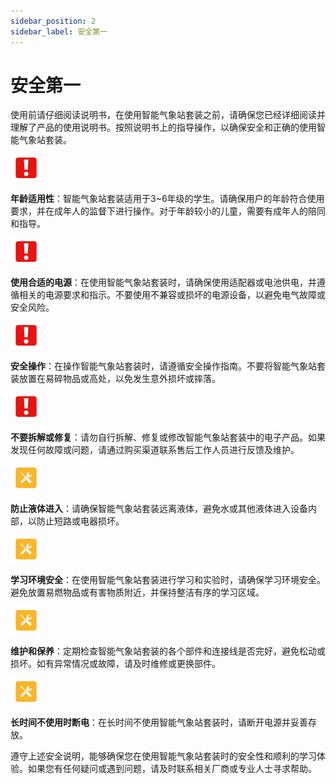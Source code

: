 ```yaml
---
sidebar_position: 2
sidebar_label: 安全第一
---
```


# 安全第一

使用前请仔细阅读说明书，在使用智能气象站套装之前，请确保您已经详细阅读并理解了产品的使用说明书。按照说明书上的指导操作，以确保安全和正确的使用智能气象站套装。

![](./images/smart-weather-station-kit-reading-tips-01.png)

**年龄适用性**：智能气象站套装适用于3~6年级的学生。请确保用户的年龄符合使用要求，并在成年人的监督下进行操作。对于年龄较小的儿童，需要有成年人的陪同和指导。

![](./images/smart-weather-station-kit-reading-tips-01.png)

**使用合适的电源**：在使用智能气象站套装时，请确保使用适配器或电池供电，并遵循相关的电源要求和指示。不要使用不兼容或损坏的电源设备，以避免电气故障或安全风险。

![](./images/smart-weather-station-kit-reading-tips-01.png)

**安全操作**：在操作智能气象站套装时，请遵循安全操作指南。不要将智能气象站套装放置在易碎物品或高处，以免发生意外损坏或摔落。

![](./images/smart-weather-station-kit-reading-tips-01.png)

**不要拆解或修复**：请勿自行拆解、修复或修改智能气象站套装中的电子产品。如果发现任何故障或问题，请通过购买渠道联系售后工作人员进行反馈及维护。

![](./images/smart-weather-station-kit-reading-tips-02.png)

**防止液体进入**：请确保智能气象站套装远离液体，避免水或其他液体进入设备内部，以防止短路或电器损坏。

![](./images/smart-weather-station-kit-reading-tips-02.png)

**学习环境安全**：在使用智能气象站套装进行学习和实验时，请确保学习环境安全。避免放置易燃物品或有害物质附近，并保持整洁有序的学习区域。

![](./images/smart-weather-station-kit-reading-tips-02.png)

**维护和保养**：定期检查智能气象站套装的各个部件和连接线是否完好，避免松动或损坏。如有异常情况或故障，请及时维修或更换部件。

![](./images/smart-weather-station-kit-reading-tips-02.png)

**长时间不使用时断电**：在长时间不使用智能气象站套装时，请断开电源并妥善存放。

遵守上述安全说明，能够确保您在使用智能气象站套装时的安全性和顺利的学习体验。如果您有任何疑问或遇到问题，请及时联系相关厂商或专业人士寻求帮助。
